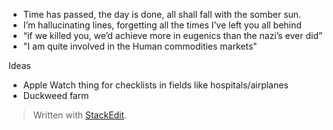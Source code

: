 
 - Time has passed, the day is done, all shall fall with the somber sun.
 - I’m hallucinating lines, forgetting all the times I’ve left you all behind 
 - “if we killed you, we’d achieve more in eugenics than the nazi’s ever did”
 - "I am quite involved in the Human commodities markets"

Ideas
 - Apple Watch thing for checklists in fields like hospitals/airplanes
 - Duckweed farm
> Written with [StackEdit](https://stackedit.io/).
<!--stackedit_data:
eyJoaXN0b3J5IjpbLTc4MTg5MjE3OSwxMTMwMTM3MzA4LC0xNT
E0NjA2ODMzLDcyNjYyODcwMCw5NjM5NDYwODZdfQ==
-->